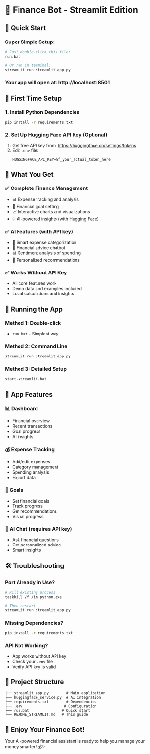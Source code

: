 # 🤖 Finance Bot - Streamlit Edition

## 🎯 Quick Start

### Super Simple Setup:
```bash
# Just double-click this file:
run.bat

# Or run in terminal:
streamlit run streamlit_app.py
```

### Your app will open at: http://localhost:8501

## 🔧 First Time Setup

### 1. Install Python Dependencies
```bash
pip install -r requirements.txt
```

### 2. Set Up Hugging Face API Key (Optional)
1. Get free API key from: https://huggingface.co/settings/tokens
2. Edit `.env` file:
   ```
   HUGGINGFACE_API_KEY=hf_your_actual_token_here
   ```

## 🌟 What You Get

### ✅ **Complete Finance Management**
- 📊 Expense tracking and analysis
- 🎯 Financial goal setting
- 📈 Interactive charts and visualizations
- 💡 AI-powered insights (with Hugging Face)

### ✅ **AI Features (with API key)**
- 🤖 Smart expense categorization
- 💬 Financial advice chatbot
- 📊 Sentiment analysis of spending
- 🎯 Personalized recommendations

### ✅ **Works Without API Key**
- All core features work
- Demo data and examples included
- Local calculations and insights

## 🚀 Running the App

### Method 1: Double-click
- `run.bat` - Simplest way

### Method 2: Command Line
```bash
streamlit run streamlit_app.py
```

### Method 3: Detailed Setup
```bash
start-streamlit.bat
```

## 🔄 App Features

### 📊 **Dashboard**
- Financial overview
- Recent transactions
- Goal progress
- AI insights

### 💰 **Expense Tracking**
- Add/edit expenses
- Category management
- Spending analysis
- Export data

### 🎯 **Goals**
- Set financial goals
- Track progress
- Get recommendations
- Visual progress

### 🤖 **AI Chat** (requires API key)
- Ask financial questions
- Get personalized advice
- Smart insights

## 🛠️ Troubleshooting

### Port Already in Use?
```bash
# Kill existing process
taskkill /f /im python.exe

# Then restart
streamlit run streamlit_app.py
```

### Missing Dependencies?
```bash
pip install -r requirements.txt
```

### API Not Working?
- App works without API key
- Check your `.env` file
- Verify API key is valid

## 📁 Project Structure
```
├── streamlit_app.py        # Main application
├── huggingface_service.py  # AI integration
├── requirements.txt        # Dependencies
├── .env                   # Configuration
├── run.bat               # Quick start
└── README_STREAMLIT.md   # This guide
```

## 🎉 Enjoy Your Finance Bot!

Your AI-powered financial assistant is ready to help you manage your money smarter! 💰✨
